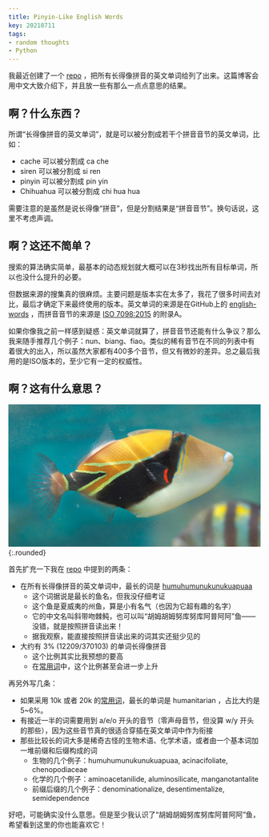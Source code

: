 ```yaml
---
title: Pinyin-Like English Words
key: 20210711
tags:
- random thoughts
- Python
---
```


我最近创建了一个 [repo](https://github.com/Y7K4/pinyin-like-english-words) ，把所有长得像拼音的英文单词给列了出来。这篇博客会用中文大致介绍下，并且放一些有那么一点点意思的结果。



<!--more-->



## 啊？什么东西？

所谓“长得像拼音的英文单词”，就是可以被分割成若干个拼音音节的英文单词，比如：

* cache 可以被分割成 ca che
* siren 可以被分割成 si ren
* pinyin 可以被分割成 pin yin
* Chihuahua 可以被分割成 chi hua hua

需要注意的是虽然是说长得像“拼音”，但是分割结果是“拼音音节”。换句话说，这里不考虑声调。



## 啊？这还不简单？

搜索的算法确实简单，最基本的动态规划就大概可以在3秒找出所有目标单词，所以也没什么提升的必要。

但数据来源的搜集真的很麻烦。主要问题是版本实在太多了，我花了很多时间去对比，最后才确定下来最终使用的版本。英文单词的来源是在GitHub上的 [english-words](https://github.com/dwyl/english-words/blob/master/words_alpha.txt) ，而拼音音节的来源是 [ISO 7098:2015](https://www.iso.org/standard/61420.html) 的附录A。

如果你像我之前一样感到疑惑：英文单词就算了，拼音音节还能有什么争议？那么我来随手推荐几个例子：nun、biang、fiao。类似的稀有音节在不同的列表中有着很大的出入，所以虽然大家都有400多个音节，但又有微妙的差异。总之最后我用的是ISO版本的，至少它有一定的权威性。



## 啊？这有什么意思？

![humuhumunukunukuapuaa](/assets/20210711/reef_triggerfish.jpg){:.rounded}

首先扩充一下我在 [repo](https://github.com/Y7K4/pinyin-like-english-words) 中提到的两条：

* 在所有长得像拼音的英文单词中，最长的词是 [humuhumunukunukuapuaa](https://en.wikipedia.org/wiki/Reef_triggerfish)
  * 这个词据说是最长的鱼名，但我没仔细考证
  * 这个鱼是夏威夷的州鱼，算是小有名气（也因为它超有趣的名字）
  * 它的中文名叫斜带吻棘鲀，也可以叫“胡姆胡姆努库努库阿普阿阿”鱼——没错，就是按照拼音读出来！
  * 据我观察，能直接按照拼音读出来的词其实还挺少见的
* 大约有 3% (12209/370103) 的单词长得像拼音
  * 这个比例其实比我预想的要高
  * 在[常用词](https://github.com/first20hours/google-10000-english)中，这个比例甚至会进一步上升

再另外写几条：

* 如果采用 10k 或者 20k 的[常用词](https://github.com/first20hours/google-10000-english)，最长的单词是 humanitarian ，占比大约是5~6%。
* 有接近一半的词需要用到 a/e/o 开头的音节（零声母音节，但没算 w/y 开头的那些），因为这些音节真的很适合穿插在英文单词中作为衔接
* 那些比较长的词大多是稀奇古怪的生物术语、化学术语，或者由一个基本词加一堆前缀和后缀构成的词
  * 生物的几个例子：humuhumunukunukuapuaa, acinacifoliate, chenopodiaceae
  * 化学的几个例子：aminoacetanilide, aluminosilicate, manganotantalite
  * 前缀后缀的几个例子：denominationalize, desentimentalize, semidependence

好吧，可能确实没什么意思。但是至少我认识了“胡姆胡姆努库努库阿普阿阿”鱼，希望看到这里的你也能喜欢它！
